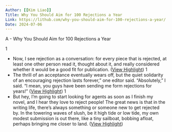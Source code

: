 ```yaml
---
Author: [[Kim Liao]]
Title: Why You Should Aim for 100 Rejections a Year
Link: https://lithub.com/why-you-should-aim-for-100-rejections-a-year/
Date: 2024-07-06
---
```

A - Why You Should Aim for 100 Rejections a Year

1
- Now, I see rejection as a conversation: for every piece that is rejected, at least one other person read it, thought about it, and really considered whether it would be a good fit for publication. ([View Highlight](https://read.readwise.io/read/01gtj73fw8xhycwaxmzsevz4rg))
1
- The thrill of an acceptance eventually wears off, but the quiet solidarity of an encouraging rejection lasts forever,” one editor said. “Absolutely,” I said. “I mean, you guys have been sending me form rejections for years!” ([View Highlight](https://read.readwise.io/read/01gtj753c3qfgtfq7kj1f8anf7))
1
- But hey, I’m going to start looking for agents as soon as I finish my novel, and I hear they love to reject people! The great news is that in the writing life, there’s always something or someone new to get rejected by. In the towering waves of slush, be it high tide or low tide, my own modest submission is out there, like a tiny sailboat, bobbing afloat, perhaps bringing me closer to land. ([View Highlight](https://read.readwise.io/read/01gtj771ryvvbe53q82madsdv2))
